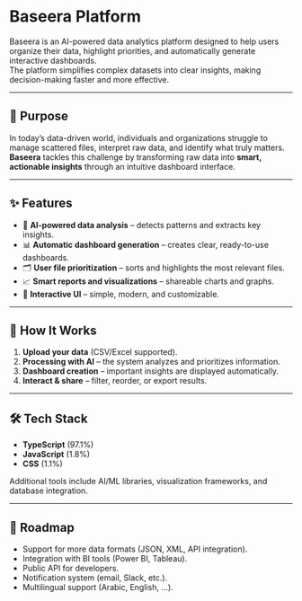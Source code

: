 # Baseera Platform

Baseera
is an AI-powered data analytics platform designed to help users organize their data, highlight priorities, and automatically generate interactive dashboards.  
The platform simplifies complex datasets into clear insights, making decision-making faster and more effective.

---

## 🎯 Purpose
In today’s data-driven world, individuals and organizations struggle to manage scattered files, interpret raw data, and identify what truly matters.  
**Baseera** tackles this challenge by transforming raw data into **smart, actionable insights** through an intuitive dashboard interface.

---

## ✨ Features
- 🤖 **AI-powered data analysis** – detects patterns and extracts key insights.  
- 📊 **Automatic dashboard generation** – creates clear, ready-to-use dashboards.  
- 🗂️ **User file prioritization** – sorts and highlights the most relevant files.  
- 📈 **Smart reports and visualizations** – shareable charts and graphs.  
- 🎨 **Interactive UI** – simple, modern, and customizable.  

---

## 🚀 How It Works
1. **Upload your data** (CSV/Excel supported).  
2. **Processing with AI** – the system analyzes and prioritizes information.  
3. **Dashboard creation** – important insights are displayed automatically.  
4. **Interact & share** – filter, reorder, or export results.  

---

## 🛠️ Tech Stack
- **TypeScript** (97.1%)  
- **JavaScript** (1.8%)  
- **CSS** (1.1%)  

Additional tools include AI/ML libraries, visualization frameworks, and database integration.

---

## 📌 Roadmap
- Support for more data formats (JSON, XML, API integration).  
- Integration with BI tools (Power BI, Tableau).  
- Public API for developers.  
- Notification system (email, Slack, etc.).  
- Multilingual support (Arabic, English, …).  

